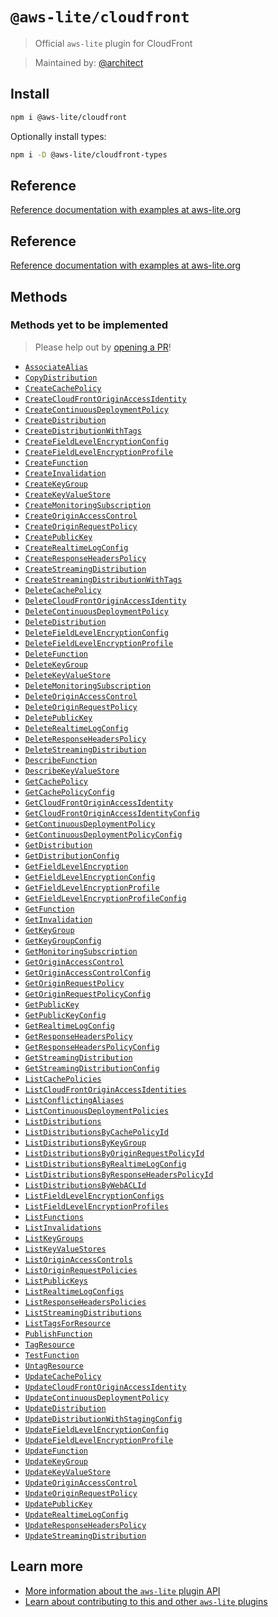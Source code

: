 # `@aws-lite/cloudfront`

> Official `aws-lite` plugin for CloudFront

> Maintained by: [@architect](https://github.com/architect)


## Install

```sh
npm i @aws-lite/cloudfront
```

Optionally install types:

```sh
npm i -D @aws-lite/cloudfront-types
```


## Reference

[Reference documentation with examples at aws-lite.org](https://aws-lite.org/services/cloudfront)


## Reference

[Reference documentation with examples at aws-lite.org](https://aws-lite.org/services/cloudfront)


## Methods

<!-- ! Do not remove METHOD_DOCS_START / METHOD_DOCS_END ! -->
<!-- METHOD_DOCS_START -->



### Methods yet to be implemented

> Please help out by [opening a PR](https://github.com/architect/aws-lite#authoring-aws-lite-plugins)!

- [`AssociateAlias`](https://docs.aws.amazon.com/cloudfront/latest/APIReference/API_AssociateAlias.html)
- [`CopyDistribution`](https://docs.aws.amazon.com/cloudfront/latest/APIReference/API_CopyDistribution.html)
- [`CreateCachePolicy`](https://docs.aws.amazon.com/cloudfront/latest/APIReference/API_CreateCachePolicy.html)
- [`CreateCloudFrontOriginAccessIdentity`](https://docs.aws.amazon.com/cloudfront/latest/APIReference/API_CreateCloudFrontOriginAccessIdentity.html)
- [`CreateContinuousDeploymentPolicy`](https://docs.aws.amazon.com/cloudfront/latest/APIReference/API_CreateContinuousDeploymentPolicy.html)
- [`CreateDistribution`](https://docs.aws.amazon.com/cloudfront/latest/APIReference/API_CreateDistribution.html)
- [`CreateDistributionWithTags`](https://docs.aws.amazon.com/cloudfront/latest/APIReference/API_CreateDistributionWithTags.html)
- [`CreateFieldLevelEncryptionConfig`](https://docs.aws.amazon.com/cloudfront/latest/APIReference/API_CreateFieldLevelEncryptionConfig.html)
- [`CreateFieldLevelEncryptionProfile`](https://docs.aws.amazon.com/cloudfront/latest/APIReference/API_CreateFieldLevelEncryptionProfile.html)
- [`CreateFunction`](https://docs.aws.amazon.com/cloudfront/latest/APIReference/API_CreateFunction.html)
- [`CreateInvalidation`](https://docs.aws.amazon.com/cloudfront/latest/APIReference/API_CreateInvalidation.html)
- [`CreateKeyGroup`](https://docs.aws.amazon.com/cloudfront/latest/APIReference/API_CreateKeyGroup.html)
- [`CreateKeyValueStore`](https://docs.aws.amazon.com/cloudfront/latest/APIReference/API_CreateKeyValueStore.html)
- [`CreateMonitoringSubscription`](https://docs.aws.amazon.com/cloudfront/latest/APIReference/API_CreateMonitoringSubscription.html)
- [`CreateOriginAccessControl`](https://docs.aws.amazon.com/cloudfront/latest/APIReference/API_CreateOriginAccessControl.html)
- [`CreateOriginRequestPolicy`](https://docs.aws.amazon.com/cloudfront/latest/APIReference/API_CreateOriginRequestPolicy.html)
- [`CreatePublicKey`](https://docs.aws.amazon.com/cloudfront/latest/APIReference/API_CreatePublicKey.html)
- [`CreateRealtimeLogConfig`](https://docs.aws.amazon.com/cloudfront/latest/APIReference/API_CreateRealtimeLogConfig.html)
- [`CreateResponseHeadersPolicy`](https://docs.aws.amazon.com/cloudfront/latest/APIReference/API_CreateResponseHeadersPolicy.html)
- [`CreateStreamingDistribution`](https://docs.aws.amazon.com/cloudfront/latest/APIReference/API_CreateStreamingDistribution.html)
- [`CreateStreamingDistributionWithTags`](https://docs.aws.amazon.com/cloudfront/latest/APIReference/API_CreateStreamingDistributionWithTags.html)
- [`DeleteCachePolicy`](https://docs.aws.amazon.com/cloudfront/latest/APIReference/API_DeleteCachePolicy.html)
- [`DeleteCloudFrontOriginAccessIdentity`](https://docs.aws.amazon.com/cloudfront/latest/APIReference/API_DeleteCloudFrontOriginAccessIdentity.html)
- [`DeleteContinuousDeploymentPolicy`](https://docs.aws.amazon.com/cloudfront/latest/APIReference/API_DeleteContinuousDeploymentPolicy.html)
- [`DeleteDistribution`](https://docs.aws.amazon.com/cloudfront/latest/APIReference/API_DeleteDistribution.html)
- [`DeleteFieldLevelEncryptionConfig`](https://docs.aws.amazon.com/cloudfront/latest/APIReference/API_DeleteFieldLevelEncryptionConfig.html)
- [`DeleteFieldLevelEncryptionProfile`](https://docs.aws.amazon.com/cloudfront/latest/APIReference/API_DeleteFieldLevelEncryptionProfile.html)
- [`DeleteFunction`](https://docs.aws.amazon.com/cloudfront/latest/APIReference/API_DeleteFunction.html)
- [`DeleteKeyGroup`](https://docs.aws.amazon.com/cloudfront/latest/APIReference/API_DeleteKeyGroup.html)
- [`DeleteKeyValueStore`](https://docs.aws.amazon.com/cloudfront/latest/APIReference/API_DeleteKeyValueStore.html)
- [`DeleteMonitoringSubscription`](https://docs.aws.amazon.com/cloudfront/latest/APIReference/API_DeleteMonitoringSubscription.html)
- [`DeleteOriginAccessControl`](https://docs.aws.amazon.com/cloudfront/latest/APIReference/API_DeleteOriginAccessControl.html)
- [`DeleteOriginRequestPolicy`](https://docs.aws.amazon.com/cloudfront/latest/APIReference/API_DeleteOriginRequestPolicy.html)
- [`DeletePublicKey`](https://docs.aws.amazon.com/cloudfront/latest/APIReference/API_DeletePublicKey.html)
- [`DeleteRealtimeLogConfig`](https://docs.aws.amazon.com/cloudfront/latest/APIReference/API_DeleteRealtimeLogConfig.html)
- [`DeleteResponseHeadersPolicy`](https://docs.aws.amazon.com/cloudfront/latest/APIReference/API_DeleteResponseHeadersPolicy.html)
- [`DeleteStreamingDistribution`](https://docs.aws.amazon.com/cloudfront/latest/APIReference/API_DeleteStreamingDistribution.html)
- [`DescribeFunction`](https://docs.aws.amazon.com/cloudfront/latest/APIReference/API_DescribeFunction.html)
- [`DescribeKeyValueStore`](https://docs.aws.amazon.com/cloudfront/latest/APIReference/API_DescribeKeyValueStore.html)
- [`GetCachePolicy`](https://docs.aws.amazon.com/cloudfront/latest/APIReference/API_GetCachePolicy.html)
- [`GetCachePolicyConfig`](https://docs.aws.amazon.com/cloudfront/latest/APIReference/API_GetCachePolicyConfig.html)
- [`GetCloudFrontOriginAccessIdentity`](https://docs.aws.amazon.com/cloudfront/latest/APIReference/API_GetCloudFrontOriginAccessIdentity.html)
- [`GetCloudFrontOriginAccessIdentityConfig`](https://docs.aws.amazon.com/cloudfront/latest/APIReference/API_GetCloudFrontOriginAccessIdentityConfig.html)
- [`GetContinuousDeploymentPolicy`](https://docs.aws.amazon.com/cloudfront/latest/APIReference/API_GetContinuousDeploymentPolicy.html)
- [`GetContinuousDeploymentPolicyConfig`](https://docs.aws.amazon.com/cloudfront/latest/APIReference/API_GetContinuousDeploymentPolicyConfig.html)
- [`GetDistribution`](https://docs.aws.amazon.com/cloudfront/latest/APIReference/API_GetDistribution.html)
- [`GetDistributionConfig`](https://docs.aws.amazon.com/cloudfront/latest/APIReference/API_GetDistributionConfig.html)
- [`GetFieldLevelEncryption`](https://docs.aws.amazon.com/cloudfront/latest/APIReference/API_GetFieldLevelEncryption.html)
- [`GetFieldLevelEncryptionConfig`](https://docs.aws.amazon.com/cloudfront/latest/APIReference/API_GetFieldLevelEncryptionConfig.html)
- [`GetFieldLevelEncryptionProfile`](https://docs.aws.amazon.com/cloudfront/latest/APIReference/API_GetFieldLevelEncryptionProfile.html)
- [`GetFieldLevelEncryptionProfileConfig`](https://docs.aws.amazon.com/cloudfront/latest/APIReference/API_GetFieldLevelEncryptionProfileConfig.html)
- [`GetFunction`](https://docs.aws.amazon.com/cloudfront/latest/APIReference/API_GetFunction.html)
- [`GetInvalidation`](https://docs.aws.amazon.com/cloudfront/latest/APIReference/API_GetInvalidation.html)
- [`GetKeyGroup`](https://docs.aws.amazon.com/cloudfront/latest/APIReference/API_GetKeyGroup.html)
- [`GetKeyGroupConfig`](https://docs.aws.amazon.com/cloudfront/latest/APIReference/API_GetKeyGroupConfig.html)
- [`GetMonitoringSubscription`](https://docs.aws.amazon.com/cloudfront/latest/APIReference/API_GetMonitoringSubscription.html)
- [`GetOriginAccessControl`](https://docs.aws.amazon.com/cloudfront/latest/APIReference/API_GetOriginAccessControl.html)
- [`GetOriginAccessControlConfig`](https://docs.aws.amazon.com/cloudfront/latest/APIReference/API_GetOriginAccessControlConfig.html)
- [`GetOriginRequestPolicy`](https://docs.aws.amazon.com/cloudfront/latest/APIReference/API_GetOriginRequestPolicy.html)
- [`GetOriginRequestPolicyConfig`](https://docs.aws.amazon.com/cloudfront/latest/APIReference/API_GetOriginRequestPolicyConfig.html)
- [`GetPublicKey`](https://docs.aws.amazon.com/cloudfront/latest/APIReference/API_GetPublicKey.html)
- [`GetPublicKeyConfig`](https://docs.aws.amazon.com/cloudfront/latest/APIReference/API_GetPublicKeyConfig.html)
- [`GetRealtimeLogConfig`](https://docs.aws.amazon.com/cloudfront/latest/APIReference/API_GetRealtimeLogConfig.html)
- [`GetResponseHeadersPolicy`](https://docs.aws.amazon.com/cloudfront/latest/APIReference/API_GetResponseHeadersPolicy.html)
- [`GetResponseHeadersPolicyConfig`](https://docs.aws.amazon.com/cloudfront/latest/APIReference/API_GetResponseHeadersPolicyConfig.html)
- [`GetStreamingDistribution`](https://docs.aws.amazon.com/cloudfront/latest/APIReference/API_GetStreamingDistribution.html)
- [`GetStreamingDistributionConfig`](https://docs.aws.amazon.com/cloudfront/latest/APIReference/API_GetStreamingDistributionConfig.html)
- [`ListCachePolicies`](https://docs.aws.amazon.com/cloudfront/latest/APIReference/API_ListCachePolicies.html)
- [`ListCloudFrontOriginAccessIdentities`](https://docs.aws.amazon.com/cloudfront/latest/APIReference/API_ListCloudFrontOriginAccessIdentities.html)
- [`ListConflictingAliases`](https://docs.aws.amazon.com/cloudfront/latest/APIReference/API_ListConflictingAliases.html)
- [`ListContinuousDeploymentPolicies`](https://docs.aws.amazon.com/cloudfront/latest/APIReference/API_ListContinuousDeploymentPolicies.html)
- [`ListDistributions`](https://docs.aws.amazon.com/cloudfront/latest/APIReference/API_ListDistributions.html)
- [`ListDistributionsByCachePolicyId`](https://docs.aws.amazon.com/cloudfront/latest/APIReference/API_ListDistributionsByCachePolicyId.html)
- [`ListDistributionsByKeyGroup`](https://docs.aws.amazon.com/cloudfront/latest/APIReference/API_ListDistributionsByKeyGroup.html)
- [`ListDistributionsByOriginRequestPolicyId`](https://docs.aws.amazon.com/cloudfront/latest/APIReference/API_ListDistributionsByOriginRequestPolicyId.html)
- [`ListDistributionsByRealtimeLogConfig`](https://docs.aws.amazon.com/cloudfront/latest/APIReference/API_ListDistributionsByRealtimeLogConfig.html)
- [`ListDistributionsByResponseHeadersPolicyId`](https://docs.aws.amazon.com/cloudfront/latest/APIReference/API_ListDistributionsByResponseHeadersPolicyId.html)
- [`ListDistributionsByWebACLId`](https://docs.aws.amazon.com/cloudfront/latest/APIReference/API_ListDistributionsByWebACLId.html)
- [`ListFieldLevelEncryptionConfigs`](https://docs.aws.amazon.com/cloudfront/latest/APIReference/API_ListFieldLevelEncryptionConfigs.html)
- [`ListFieldLevelEncryptionProfiles`](https://docs.aws.amazon.com/cloudfront/latest/APIReference/API_ListFieldLevelEncryptionProfiles.html)
- [`ListFunctions`](https://docs.aws.amazon.com/cloudfront/latest/APIReference/API_ListFunctions.html)
- [`ListInvalidations`](https://docs.aws.amazon.com/cloudfront/latest/APIReference/API_ListInvalidations.html)
- [`ListKeyGroups`](https://docs.aws.amazon.com/cloudfront/latest/APIReference/API_ListKeyGroups.html)
- [`ListKeyValueStores`](https://docs.aws.amazon.com/cloudfront/latest/APIReference/API_ListKeyValueStores.html)
- [`ListOriginAccessControls`](https://docs.aws.amazon.com/cloudfront/latest/APIReference/API_ListOriginAccessControls.html)
- [`ListOriginRequestPolicies`](https://docs.aws.amazon.com/cloudfront/latest/APIReference/API_ListOriginRequestPolicies.html)
- [`ListPublicKeys`](https://docs.aws.amazon.com/cloudfront/latest/APIReference/API_ListPublicKeys.html)
- [`ListRealtimeLogConfigs`](https://docs.aws.amazon.com/cloudfront/latest/APIReference/API_ListRealtimeLogConfigs.html)
- [`ListResponseHeadersPolicies`](https://docs.aws.amazon.com/cloudfront/latest/APIReference/API_ListResponseHeadersPolicies.html)
- [`ListStreamingDistributions`](https://docs.aws.amazon.com/cloudfront/latest/APIReference/API_ListStreamingDistributions.html)
- [`ListTagsForResource`](https://docs.aws.amazon.com/cloudfront/latest/APIReference/API_ListTagsForResource.html)
- [`PublishFunction`](https://docs.aws.amazon.com/cloudfront/latest/APIReference/API_PublishFunction.html)
- [`TagResource`](https://docs.aws.amazon.com/cloudfront/latest/APIReference/API_TagResource.html)
- [`TestFunction`](https://docs.aws.amazon.com/cloudfront/latest/APIReference/API_TestFunction.html)
- [`UntagResource`](https://docs.aws.amazon.com/cloudfront/latest/APIReference/API_UntagResource.html)
- [`UpdateCachePolicy`](https://docs.aws.amazon.com/cloudfront/latest/APIReference/API_UpdateCachePolicy.html)
- [`UpdateCloudFrontOriginAccessIdentity`](https://docs.aws.amazon.com/cloudfront/latest/APIReference/API_UpdateCloudFrontOriginAccessIdentity.html)
- [`UpdateContinuousDeploymentPolicy`](https://docs.aws.amazon.com/cloudfront/latest/APIReference/API_UpdateContinuousDeploymentPolicy.html)
- [`UpdateDistribution`](https://docs.aws.amazon.com/cloudfront/latest/APIReference/API_UpdateDistribution.html)
- [`UpdateDistributionWithStagingConfig`](https://docs.aws.amazon.com/cloudfront/latest/APIReference/API_UpdateDistributionWithStagingConfig.html)
- [`UpdateFieldLevelEncryptionConfig`](https://docs.aws.amazon.com/cloudfront/latest/APIReference/API_UpdateFieldLevelEncryptionConfig.html)
- [`UpdateFieldLevelEncryptionProfile`](https://docs.aws.amazon.com/cloudfront/latest/APIReference/API_UpdateFieldLevelEncryptionProfile.html)
- [`UpdateFunction`](https://docs.aws.amazon.com/cloudfront/latest/APIReference/API_UpdateFunction.html)
- [`UpdateKeyGroup`](https://docs.aws.amazon.com/cloudfront/latest/APIReference/API_UpdateKeyGroup.html)
- [`UpdateKeyValueStore`](https://docs.aws.amazon.com/cloudfront/latest/APIReference/API_UpdateKeyValueStore.html)
- [`UpdateOriginAccessControl`](https://docs.aws.amazon.com/cloudfront/latest/APIReference/API_UpdateOriginAccessControl.html)
- [`UpdateOriginRequestPolicy`](https://docs.aws.amazon.com/cloudfront/latest/APIReference/API_UpdateOriginRequestPolicy.html)
- [`UpdatePublicKey`](https://docs.aws.amazon.com/cloudfront/latest/APIReference/API_UpdatePublicKey.html)
- [`UpdateRealtimeLogConfig`](https://docs.aws.amazon.com/cloudfront/latest/APIReference/API_UpdateRealtimeLogConfig.html)
- [`UpdateResponseHeadersPolicy`](https://docs.aws.amazon.com/cloudfront/latest/APIReference/API_UpdateResponseHeadersPolicy.html)
- [`UpdateStreamingDistribution`](https://docs.aws.amazon.com/cloudfront/latest/APIReference/API_UpdateStreamingDistribution.html)
<!-- METHOD_DOCS_END -->


## Learn more

- [More information about the `aws-lite` plugin API](https://aws-lite.org/plugin-api)
- [Learn about contributing to this and other `aws-lite` plugins](https://aws-lite.org/contributing)
